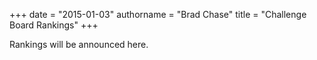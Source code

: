 +++
date = "2015-01-03"
authorname = "Brad Chase"
title = "Challenge Board Rankings"
+++

Rankings will be announced here.
